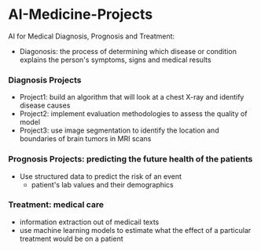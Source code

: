 # AI-Medicine-Projects
AI for Medical Diagnosis, Prognosis and Treatment:
- Diagonosis: the process of determining which disease or condition explains the person's symptoms, signs and medical results

### Diagnosis Projects
- Project1: build an algorithm that will look at a chest X-ray and identify disease causes
- Project2: implement evaluation methodologies to assess the quality of model
- Project3: use image segmentation to identify the location and boundaries of brain tumors in MRI scans
### Prognosis Projects: predicting the future health of the patients
- Use structured data to predict the risk of an event
  - patient's lab values and their demographics

### Treatment: medical care
- information extraction out of medicail texts
- use machine learning models to estimate what the effect of a particular treatment would be on a patient
